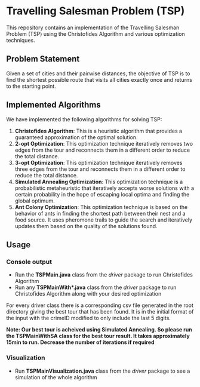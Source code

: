 # Travelling Salesman Problem (TSP)

This repository contains an implementation of the Travelling Salesman Problem (TSP) using the Christofides Algorithm and various optimization techniques.

## Problem Statement

Given a set of cities and their pairwise distances, the objective of TSP is to find the shortest possible route that visits all cities exactly once and returns to the starting point.

## Implemented Algorithms

We have implemented the following algorithms for solving TSP:

1. **Christofides Algorithm**: This is a heuristic algorithm that provides a guaranteed approximation of the optimal solution.
2. **2-opt Optimization**: This optimization technique iteratively removes two edges from the tour and reconnects them in a different order to reduce the total distance.
3. **3-opt Optimization**: This optimization technique iteratively removes three edges from the tour and reconnects them in a different order to reduce the total distance.
4. **Simulated Annealing Optimization**: This optimization technique is a probabilistic metaheuristic that iteratively accepts worse solutions with a certain probability in the hope of escaping local optima and finding the global optimum.
5. **Ant Colony Optimization**: This optimization technique is based on the behavior of ants in finding the shortest path between their nest and a food source. It uses pheromone trails to guide the search and iteratively updates them based on the quality of the solutions found.

## Usage

### Console output
- Run the **TSPMain.java** class from the *driver* package to run Christofides Algorithm 
- Run any **TSPMainWith\*.java** class from the *driver* package to run Christofides Algorithm along with your desired optimization

For every driver class there is a corresponding csv file generated in the root directory giving the best tour that has been found. It is in the initial format of the input with the crimeID modified to only include the last 5 digits.

**Note: Our best tour is acheived using Simulated Annealing. So please run the TSPMainWithSA class for the best tour result. It takes approximately 15min to run. Decrease the number of iterations if required**

### Visualization
- Run **TSPMainVisualization.java** class from the *driver* package to see a simulation of the whole algorithm

